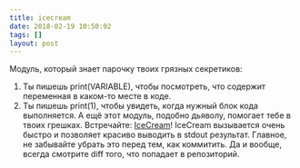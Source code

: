 ```yaml
---
title: icecream
date: 2018-02-19 10:50:02
tags: []
layout: post
---
```


Модуль, который знает парочку твоих грязных секретиков:

1. Ты пишешь print(VARIABLE), чтобы посмотреть, что содержит переменная в каком-то месте в коде.
2. Ты пишешь print(1), чтобы увидеть, когда нужный блок кода выполняется.
А ещё этот модуль, подобно дьяволу, помогает тебе в твоих грешках.
Встречайте: [IceCream](https://github.com/gruns/icecream)!
IceCream вызывается очень быстро и позволяет красиво выводить в stdout результат. Главное, не забывайте убрать это перед тем, как коммитить. Да и вообще, всегда смотрите diff того, что попадает в репозиторий.
